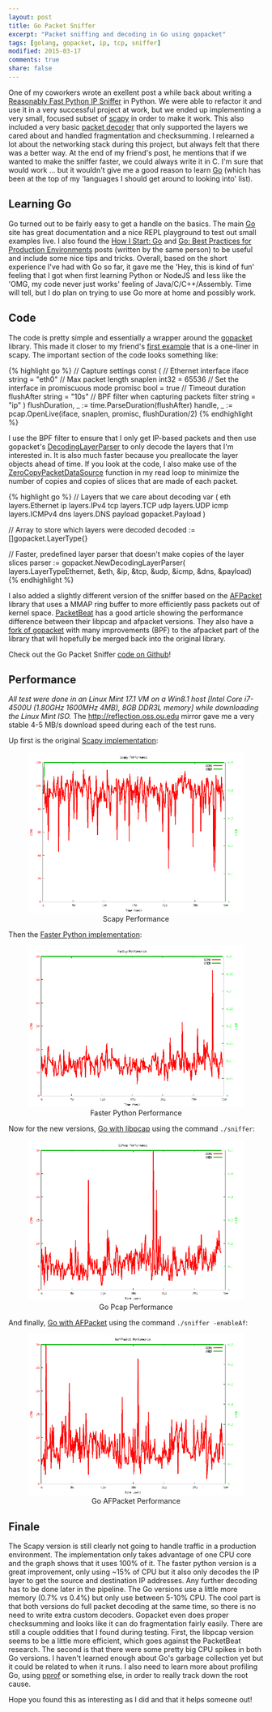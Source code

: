 ```yaml
---
layout: post
title: Go Packet Sniffer
excerpt: "Packet sniffing and decoding in Go using gopacket"
tags: [golang, gopacket, ip, tcp, sniffer]
modified: 2015-03-17
comments: true
share: false
---
```


One of my coworkers wrote an exellent post a while back about writing a 
[Reasonably Fast Python IP Sniffer](https://askldjd.wordpress.com/2014/01/15/a-reasonably-fast-python-ip-sniffer/)
in Python. We were able to refactor it and use it in a very successful project
at work, but we ended up implementing a very small, focused subset of [scapy](http://www.secdev.org/projects/scapy/)
in order to make it work. This also included a very basic [packet decoder](https://github.com/bisrael8191/tcp-fragmentation)
that only supported the layers we cared about and handled fragmentation and checksumming.
I relearned a lot about the networking stack during this project, but always felt that
there was a better way. At the end of my friend's post, he mentions that if we wanted
to make the sniffer faster, we could always write it in C. I'm sure that would work ...
but it wouldn't give me a good reason to learn [Go](http://golang.org/) (which has been at
the top of my 'languages I should get around to looking into' list).

## Learning Go
Go turned out to be fairly easy to get a handle on the basics. The main [Go](http://golang.org/)
site has great documentation and a nice REPL playground to test out small examples live.
I also found the [How I Start: Go](https://howistart.org/posts/go/1) and 
[Go: Best Practices for Production Environments](http://peter.bourgon.org/go-in-production/)
posts (written by the same person) to be useful and include some nice tips and tricks.
Overall, based on the short experience I've had with Go so far, it gave me the 'Hey, this is kind of fun'
feeling that I got when first learning Python or NodeJS and less like the 'OMG, my code never just works'
feeling of Java/C/C++/Assembly. Time will tell, but I do plan on trying to use Go more at home and possibly work.

## Code
The code is pretty simple and essentially a wrapper around the [gopacket](https://github.com/google/gopacket) library.
This made it closer to my friend's [first example](http://pastebin.com/SJwWikZz) that is a one-liner in scapy. The
important section of the code looks something like:

{% highlight go %}
// Capture settings
const (
    // Ethernet interface
    iface string = "eth0"
    // Max packet length
    snaplen int32 = 65536
    // Set the interface in promiscuous mode
    promisc bool = true
    // Timeout duration 
    flushAfter string = "10s"
    // BPF filter when capturing packets
    filter string = "ip"
)
flushDuration, _ := time.ParseDuration(flushAfter)
handle, _ := pcap.OpenLive(iface, snaplen, promisc, flushDuration/2)
{% endhighlight %}

I use the BPF filter to ensure that I only get IP-based packets and then use gopacket's 
[DecodingLayerParser](https://godoc.org/github.com/google/gopacket#hdr-Fast_Decoding_With_DecodingLayerParser)
to only decode the layers that I'm interested in. It is also much faster because you preallocate the layer objects
ahead of time. If you look at the code, I also make use of the 
[ZeroCopyPacketDataSource](https://godoc.org/github.com/google/gopacket#ZeroCopyPacketDataSource)
function in my read loop to minimize the number of copies and copies of slices that are made of each packet.

{% highlight go %}
// Layers that we care about decoding
var (
    eth layers.Ethernet
    ip layers.IPv4
    tcp layers.TCP
    udp layers.UDP
    icmp layers.ICMPv4
    dns layers.DNS
    payload gopacket.Payload
)
	
// Array to store which layers were decoded
decoded := []gopacket.LayerType{}

// Faster, predefined layer parser that doesn't make copies of the layer slices
parser := gopacket.NewDecodingLayerParser(
    layers.LayerTypeEthernet,
    &eth,
    &ip,
    &tcp,
    &udp,
    &icmp,
    &dns,
    &payload)
{% endhighlight %}

I also added a slightly different version of the sniffer based on the [AFPacket](https://godoc.org/github.com/google/gopacket/afpacket)
library that uses a MMAP ring buffer to more efficiently pass packets out of kernel space. 
[PacketBeat](http://packetbeat.com/blog/sniffing-performance-and-ipv6.html) has a good article showing
the performance difference between their libpcap and afpacket versions. They also have a 
[fork of gopacket](https://github.com/packetbeat/gopacket) with many improvements (BPF) to the afpacket 
part of the library that will hopefully be merged back into the original library.

Check out the Go Packet Sniffer [code on Github](https://github.com/bisrael8191/sniffer)!

## Performance
*All test were done in an Linux Mint 17.1 VM on a Win8.1 host [Intel Core i7-4500U (1.80GHz 1600MHz 4MB), 8GB DDR3L memory]
while downloading the Linux Mint ISO.* The http://reflection.oss.ou.edu mirror gave me a very stable 4-5 MB/s download speed
during each of the test runs.

Up first is the original [Scapy implementation](http://pastebin.com/SJwWikZz):
<figure>
	<a href="/images/2015-03-17-Go-Packet_Sniffer_scapyperf.png"><img src="/images/2015-03-17-Go-Packet_Sniffer_scapyperf.png"></a>
	<center><figcaption>Scapy Performance</figcaption></center>
</figure>

Then the [Faster Python implementation](http://pastebin.com/0PKj0aSB):
<figure>
	<a href="/images/2015-03-17-Go-Packet_Sniffer_pythonperf.png"><img src="/images/2015-03-17-Go-Packet_Sniffer_pythonperf.png"></a>
	<center><figcaption>Faster Python Performance</figcaption></center>
</figure>

Now for the new versions, [Go with libpcap](https://github.com/bisrael8191/sniffer/blob/master/pcap.go)
using the command `./sniffer`:
<figure>
	<a href="/images/2015-03-17-Go-Packet_Sniffer_gopcapperf.png"><img src="/images/2015-03-17-Go-Packet_Sniffer_gopcapperf.png"></a>
	<center><figcaption>Go Pcap Performance</figcaption></center>
</figure>

And finally, [Go with AFPacket](https://github.com/bisrael8191/sniffer/blob/master/afpacket.go)
using the command `./sniffer -enableAf`:
<figure>
	<a href="/images/2015-03-17-Go-Packet_Sniffer_goafperf.png"><img src="/images/2015-03-17-Go-Packet_Sniffer_goafperf.png"></a>
	<center><figcaption>Go AFPacket Performance</figcaption></center>
</figure>

## Finale
The Scapy version is still clearly not going to handle traffic in a production environment. The implementation only takes advantage
of one CPU core and the graph shows that it uses 100% of it. The faster python version is a great improvement, only using ~15% of
CPU but it also only decodes the IP layer to get the source and destination IP addresses. Any further decoding has to be done later
in the pipeline. The Go versions use a little more memory (0.7% vs 0.4%) but only use between 5-10% CPU. The cool part is that both
versions do full packet decoding at the same time, so there is no need to write extra custom decoders. Gopacket even does proper
checksumming and looks like it can do fragmentation fairly easily. There are still a couple oddities that I found during testing.
First, the libpcap version seems to be a little more efficient, which goes against the PacketBeat research. The second is that
there were some pretty big CPU spikes in both Go versions. I haven't learned enough about Go's garbage collection yet but it could
be related to when it runs. I also need to learn more about profiling Go, using [pprof](https://golang.org/pkg/net/http/pprof/)
or something else, in order to really track down the root cause.

Hope you found this as interesting as I did and that it helps someone out!

